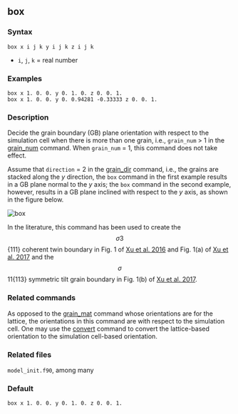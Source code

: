 ## box

### Syntax

	box x i j k y i j k z i j k

* `i`, `j`, `k` = real number

### Examples

	box x 1. 0. 0. y 0. 1. 0. z 0. 0. 1.
	box x 1. 0. 0. y 0. 0.94281 -0.33333 z 0. 0. 1.

### Description

Decide the grain boundary (GB) plane orientation with respect to the simulation cell when there is more than one grain, i.e., `grain_num` > 1 in the [grain_num](grain_num.md) command. When `grain_num` = 1, this command does not take effect.

Assume that `direction` = 2 in the [grain_dir](grain_dir.md) command, i.e., the grains are stacked along the _y_ direction, the `box` command in the first example results in a GB plane normal to the _y_ axis; the `box` command in the second example, however, results in a GB plane inclined with respect to the _y_ axis, as shown in the figure below.

![box](fig/box.jpg)

In the literature, this command has been used to create the $$\sigma 3$${111} coherent twin boundary in Fig. 1 of [Xu et al. 2016](http://dx.doi.org/10.1038/npjcompumats.2015.16) and Fig. 1(a) of [Xu et al. 2017](http://dx.doi.org/10.1007/s11837-017-2302-1) and the $$\sigma$$11{113} symmetric tilt grain boundary in Fig. 1(b) of [Xu et al. 2017](http://dx.doi.org/10.1007/s11837-017-2302-1).

### Related commands

As opposed to the [grain\_mat](grain\_mat.md) command whose orientations are for the lattice, the orientations in this command are with respect to the simulation cell. One may use the [convert](convert.md) command to convert the lattice-based orientation to the simulation cell-based orientation.

### Related files

`model_init.f90`, among many

### Default

	box x 1. 0. 0. y 0. 1. 0. z 0. 0. 1.